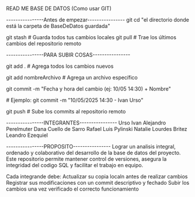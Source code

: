 READ ME BASE DE DATOS (Como usar GIT)



----------------Antes de empezar----------------
git cd "el directorio donde está la carpeta de BaseDeDatos guardada"

git stash        # Guarda todos tus cambios locales
git pull         # Trae los últimos cambios del repositorio remoto

----------------PARA SUBIR COSAS----------------

git add .               # Agrega todos los cambios nuevos

git add nombreArchivo   # Agrega un archivo específico



git commit -m "Fecha y hora del cambio (ej: 10/05 14:30) + Nombre"

\# Ejemplo: git commit -m "10/05/2025 14:30 - Ivan Urso"



git push                # Sube los commits al repositorio remoto


----------------INTEGRANTES----------------
Urso Ivan Alejandro
Perelmuter Dana
Cuello de Sarro Rafael Luis
Pylinski Natalie Lourdes
Britez Leandro Ezequiel

----------------PROPOSITO----------------
Lograr un analisis integral, ordenado y colaborativo del desarrollo de la base de datos del proyecto.
Este repositorio permite mantener control de versiones, asegura la integridad del codigo SQL y facilitar el trabajo en equipo.

Cada integrande debe:
Actualizar su copia localn antes de realizar cambios
Registrar sus modificaciones con un commit descriptivo y fechado
Subir los cambios una vez verificado el correcto funcionamiento


